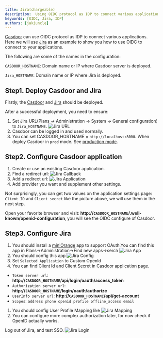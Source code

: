 ```yaml
---
title: Jira(chargeable)
description:  Using OIDC protocol as IDP to connect various applications, like Jira
keywords: [OIDC, Jira, IDP]
authors: [jakiuncle]
---
```


[Casdoor](/docs/basic/server-installation) can use OIDC protocol as IDP to connect various applications. Here we will use [Jira](https://www.atlassian.com/software/jira/guides/getting-started/overview) as an example to show you how to use OIDC to connect to your applications.

The following are some of the names in the configuration:

`CASDOOR_HOSTNAME`: Domain name or IP where Casdoor server is deployed.

`Jira_HOSTNAME`: Domain name or IP where Jira is deployed.

## Step1. Deploy Casdoor and Jira

Firstly, the [Casdoor](/docs/basic/server-installation) and [Jira](https://www.atlassian.com/software/jira/guides/getting-started/overview) should be deployed.

After a successful deployment, you need to ensure:

1. Set Jira URL(Plans -> Administration -> System -> General configuration) to `Jira_HOSTNAME`.
![Jira URL](/img/integration/java/jira/Jira_HOSTNAME.png)
2. Casdoor can be logged in and used normally.
3. You can set CASDOOR_HOSTNAME = `http://localhost:8000`. When deploy Casdoor in `prod` mode. See [production mode](https://casdoor.org/docs/basic/server-installation#production-mode).

## Step2. Configure Casdoor application

1. Create or use an existing Casdoor application.
2. Find a redirect url: ![Jira Callback](/img/integration/java/jira/Jira_CallbackURL.png)
3. Add a redirect url: ![Jira Application](/img/integration/java/jira/Jira_application.png)
4. Add provider you want and supplement other settings.

Not surprisingly, you can get two values ​​on the application settings page: `Client ID` and `Client secret` like the picture above, we will use them in the next step.

Open your favorite browser and visit: **http://`CASDOOR_HOSTNAME`/.well-known/openid-configuration**, you will see the OIDC configure of Casdoor.

## Step3. Configure Jira

1. You should install a [miniOrange](https://www.miniorange.com) app to support OAuth.You can find this app in Plans->Administration->Find new apps->serch ![Jira App](/img/integration/java/jira/Jira_install.png)
2. You should config this app ![Jira Config](/img/integration/java/jira/Jira_Config.png)
3. Set `Selected Application` to Custom OpenId
4. You can find Client Id and Client Secret in Casdoor application page.

- `Token server url`: **http://`CASDOOR_HOSTNAME`/api/login/oauth/access_token**
- `Authorization server url`: **http://`CASDOOR_HOSTNAME`/login/oauth/authorize**
- `UserInfo server url`: **http://`CASDOOR_HOSTNAME`/api/get-account**
- `Scopes`: `address phone openid profile offline_access email`

1. You should config User Profile Mapping like ![Jira Mapping](/img/integration/java/jira/Jira_mapping.png)
2. You can configure more complex authorization later, for now check if OpenID actually works.

Log out of Jira, and test SSO.
![Jira Login](/img/integration/java/jira/Jira_login.gif)

